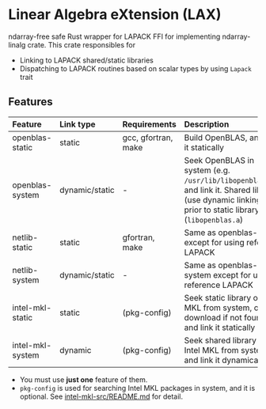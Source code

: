 Linear Algebra eXtension (LAX)
===============================

ndarray-free safe Rust wrapper for LAPACK FFI for implementing ndarray-linalg crate.
This crate responsibles for

- Linking to LAPACK shared/static libraries
- Dispatching to LAPACK routines based on scalar types by using `Lapack` trait

Features
---------

| Feature          | Link type      | Requirements        | Description |
|:-----------------|:---------------|:--------------------|:----------------------------------------|
| openblas-static  | static         | gcc, gfortran, make | Build OpenBLAS, and link it statically  |
| openblas-system  | dynamic/static | -                   | Seek OpenBLAS in system (e.g. `/usr/lib/libopenblas.so`), and link it. Shared library (use dynamic linking) is prior to static library (`libopenblas.a`) |
| netlib-static    | static         | gfortran, make      | Same as openblas-static except for using reference LAPACK |
| netlib-system    | dynamic/static | -                   | Same as openblas-system except for using reference LAPACK |
| intel-mkl-static | static         | (pkg-config)        | Seek static library of Intel MKL from system, or download if not found, and link it statically |
| intel-mkl-system | dynamic        | (pkg-config)        | Seek shared library of Intel MKL from system, and link it dynamically |

- You must use **just one** feature of them.
- `pkg-config` is used for searching Intel MKL packages in system, and it is optional. See [intel-mkl-src/README.md](https://github.com/rust-math/intel-mkl-src/blob/master/README.md#how-to-find-system-mkl-libraries) for detail.
